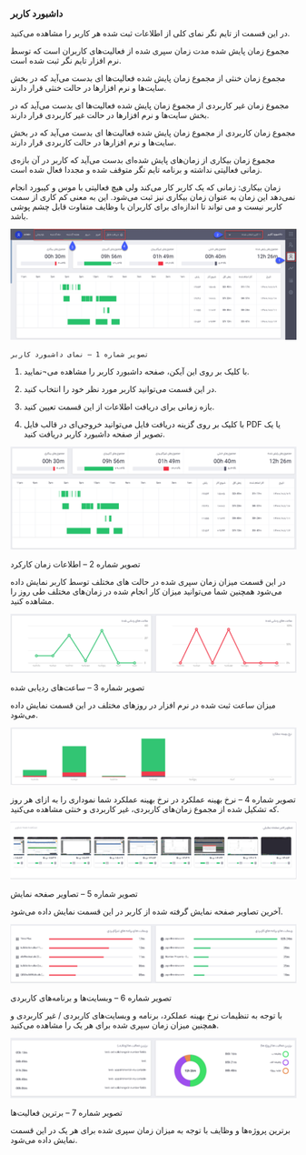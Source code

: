 ### داشبورد کاربر

در این قسمت از تایم نگر نمای کلی از اطلاعات ثبت شده هر کاربر را مشاهده می‌کنید.

مجموع زمان پایش شده مدت زمان سپری شده از فعالیت‌های کاربران است که توسط نرم افزار تایم نگر ثبت شده است. 

مجموع زمان خنثی از مجموع زمان پایش شده فعالیت‌ها ای بدست می‌آید که در بخش سایت‌ها و نرم افزارها در حالت خنثی قرار دارند.

مجموع زمان غیر کاربردی از مجموع زمان پایش شده فعالیت‌ها ای بدست می‌آید که در بخش سایت‌ها و نرم افزارها در حالت غیر کاربردی قرار دارند.

مجموع زمان کاربردی از مجموع زمان پایش شده فعالیت‌ها ای بدست می‌آید که در بخش سایت‌ها و نرم افزارها در حالت کاربردی قرار دارند.

مجموع زمان بیکاری از زمان‌های پایش شده‌ای بدست می‌آید که کاربر در آن بازه‌ی زمانی فعالیتی نداشته و برنامه تایم تگر متوقف شده و مجددا فعال شده است.

زمان بیکاری: زمانی که یک کاربر کار می‌کند ولی هیچ فعالیتی با موس و کیبورد انجام نمی‌دهد این زمان به عنوان زمان بیکاری نیز ثبت می‌شود. این به معنی کم کاری از سمت کاربر نیست و می تواند تا اندازه‌ای برای کاربران با وظایف متفاوت قابل چشم پوشی باشد.

![](1.png)
 
	تصویر شماره 1 – نمای داشبورد کاربر
	
1.	با کلیک بر روی این آیکن، صفحه داشبورد کاربر را مشاهده می¬نمایید.

2.	در این قسمت می‌توانید کاربر مورد نظر خود را انتخاب کنید.

3.	بازه زمانی برای دریافت اطلاعات از این قسمت تعیین کنید.

4.	با کلیک بر روی گزینه دریافت فایل می‌توانید خروجی‌ای در قالب فایل  PDF یا یک تصویر از صفحه داشبورد کاربر دریافت کنید.

![](2.png)

تصویر شماره 2 – اطلاعات زمان کارکرد

در این قسمت میزان زمان سپری شده در حالت های مختلف توسط کاربر نمایش داده می‌شود همچنین شما می‌توانید میزان کار انجام شده در زمان‌های مختلف طی روز را مشاهده کنید.

![](3.png) 
 
تصویر شماره 3 – ساعت‌های ردیابی شده

میزان ساعت ثبت شده در نرم افزار در روزهای مختلف در این قسمت نمایش داده می‌شود.

![](4.png)

تصویر شماره 4 – نرخ بهینه عملکرد 
در نرخ بهینه عملکرد شما نموداری را به ازای هر روز که تشکیل شده از مجموع زمان‌های کاربردی، غیر کاربردی و خنثی مشاهده می‌کنید.

![](5.png)
 
تصویر شماره 5 – تصاویر صفحه نمایش

آخرین تصاویر صفحه نمایش گرفته شده از کاربر در این قسمت نمایش داده می‌شود.

![](6.png)
 
تصویر شماره 6  – وبسایت‌ها و برنامه‌های کاربردی

با توجه به تنظیمات  نرخ بهینه عملکرد، برنامه و وبسایت‌های کاربردی / غیر کاربردی  و همچنین میزان زمان سپری شده برای هر یک را مشاهده می‌کنید.

![](7.png)
 
تصویر شماره 7  – برترین فعالیت‌ها

برترین پروژه‌ها و وظایف با توجه به میزان زمان سپری شده برای هر یک در این قسمت نمایش داده می‌شود.
